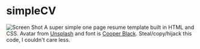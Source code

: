 # simpleCV
![Screen Shot](https://user-images.githubusercontent.com/84740121/213887668-6eb8c3e1-0e7a-4e12-b0a5-5fb49e5f2004.png)
A super simple one page resume template built in HTML and CSS. Avatar from <a href="https://unsplash.com" target="_blank">Unsplash</a> and font is <a href="https://fonts.adobe.com/fonts/cooper-black#fonts-section" target="_blank">Cooper Black</a>. Steal/copy/hijack this code, I couldn't care less.
